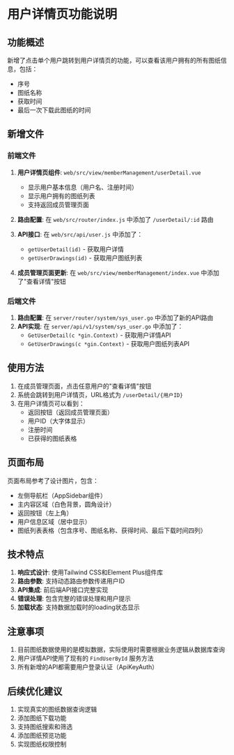 # 用户详情页功能说明

## 功能概述

新增了点击单个用户跳转到用户详情页的功能，可以查看该用户拥有的所有图纸信息，包括：
- 序号
- 图纸名称  
- 获取时间
- 最后一次下载此图纸的时间

## 新增文件

### 前端文件
1. **用户详情页组件**: `web/src/view/memberManagement/userDetail.vue`
   - 显示用户基本信息（用户名、注册时间）
   - 显示用户拥有的图纸列表
   - 支持返回成员管理页面

2. **路由配置**: 在 `web/src/router/index.js` 中添加了 `/userDetail/:id` 路由

3. **API接口**: 在 `web/src/api/user.js` 中添加了：
   - `getUserDetail(id)` - 获取用户详情
   - `getUserDrawings(id)` - 获取用户图纸列表

4. **成员管理页面更新**: 在 `web/src/view/memberManagement/index.vue` 中添加了"查看详情"按钮

### 后端文件
1. **路由配置**: 在 `server/router/system/sys_user.go` 中添加了新的API路由
2. **API实现**: 在 `server/api/v1/system/sys_user.go` 中添加了：
   - `GetUserDetail(c *gin.Context)` - 获取用户详情API
   - `GetUserDrawings(c *gin.Context)` - 获取用户图纸列表API

## 使用方法

1. 在成员管理页面，点击任意用户的"查看详情"按钮
2. 系统会跳转到用户详情页，URL格式为 `/userDetail/{用户ID}`
3. 在用户详情页可以看到：
   - 返回按钮（返回成员管理页面）
   - 用户ID（大字体显示）
   - 注册时间
   - 已获得的图纸表格

## 页面布局

页面布局参考了设计图片，包含：
- 左侧导航栏（AppSidebar组件）
- 主内容区域（白色背景，圆角设计）
- 返回按钮（左上角）
- 用户信息区域（居中显示）
- 图纸列表表格（包含序号、图纸名称、获得时间、最后下载时间四列）

## 技术特点

1. **响应式设计**: 使用Tailwind CSS和Element Plus组件库
2. **路由参数**: 支持动态路由参数传递用户ID
3. **API集成**: 前后端API接口完整实现
4. **错误处理**: 包含完整的错误处理和用户提示
5. **加载状态**: 支持数据加载时的loading状态显示

## 注意事项

1. 目前图纸数据使用的是模拟数据，实际使用时需要根据业务逻辑从数据库查询
2. 用户详情API使用了现有的 `FindUserById` 服务方法
3. 所有新增的API都需要用户登录认证（ApiKeyAuth）

## 后续优化建议

1. 实现真实的图纸数据查询逻辑
2. 添加图纸下载功能
3. 支持图纸搜索和筛选
4. 添加图纸预览功能
5. 实现图纸权限控制
